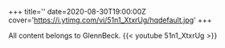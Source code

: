 +++
title=''
date=2020-08-30T19:00:00Z
cover='https://i.ytimg.com/vi/51n1_XtxrUg/hqdefault.jpg'
+++

All content belongs to GlennBeck.
{{< youtube 51n1_XtxrUg >}}
